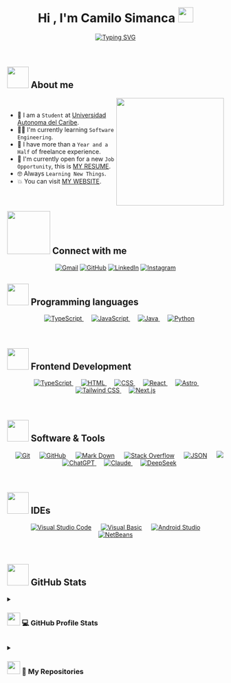 <h1 align="center">Hi , I'm Camilo Simanca <img src="https://media.giphy.com/media/hvRJCLFzcasrR4ia7z/giphy.gif" width="35"></h1>

<p align="center">
  <a href="https://git.io/typing-svg">
    <img src="https://readme-typing-svg.demolab.com?font=Fira+Code&pause=1000&center=true&vCenter=true&width=435&lines=Software+Engineering+Student;Front+End+Developer;Junior+Investigator" alt="Typing SVG" />
  </a>
</p>

<br>

## <picture><img src = "https://github.com/7oSkaaa/7oSkaaa/blob/main/Images/about_me.gif?raw=true" width = 50px></picture> About me

<picture> <img align="right" src="https://github.com/7oSkaaa/7oSkaaa/blob/main/Images/Right_Side.gif?raw=true" width = 250px></picture>

<br>

- :school: I am a `Student` at [Universidad Autonoma del Caribe](https://www.uac.edu.co/pregrado/ingenieria-de-sistemas).
- :student: I'm currently learning `Software Engineering`.
- :briefcase: I have more than a `Year and a Half` of freelance experience.
- :thinking: I'm currently open for a new `Job Opportunity`, this is [MY RESUME]().
- :nerd_face: Always `Learning New Things`.
- :boom: You can visit [MY WEBSITE](https://portfolio-three-self-75.vercel.app/).

<br>

## <picture> <img src="https://github.com/7oSkaaa/7oSkaaa/blob/main/Images/Connect-with-me.gif?raw=true" width="100px"> </picture> Connect with me
<p align="center">
	<a href="mailto:simancamca@gmail.com"><img img src="https://img.shields.io/badge/gmail-%23EA4335.svg?style=plastic&logo=gmail&logoColor=white" alt="Gmail"/></a>
	<a href="https://github.com/Simancam"><img src="https://img.shields.io/badge/github-%23181717.svg?style=plastic&logo=github&logoColor=white" alt="GitHub"/></a>
	<a href="https://www.linkedin.com"><img src="https://img.shields.io/badge/linkedin-%230A66C2.svg?style=plastic&logo=linkedin&logoColor=white" alt="LinkedIn"/></a>
	<a href="https://www.instagram.com/camilzsz//"><img src="https://img.shields.io/badge/instagram-%23E4405F.svg?style=plastic&logo=instagram&logoColor=white" alt="Instagram"/></a>
</p>

## <picture> <img src = "https://github.com/7oSkaaa/7oSkaaa/blob/main/Images/Programming_Languages.gif?raw=true" width = 50px> </picture> Programming languages

<p align="center"> 
  &emsp;
  <a href="https://www.typescriptlang.org/" target="_blank"> 
    <img alt="TypeScript" src="https://img.shields.io/badge/TypeScript%20-%23007ACC.svg?style=plastic&logo=typescript&logoColor=white">
  </a>
  &emsp;
  <a href="https://developer.mozilla.org/en-US/docs/Web/JavaScript" target="_blank"> 
     <img alt="JavaScript" src="https://img.shields.io/badge/JavaScript%20-%23F7DF1E.svg?style=plastic&logo=javascript&logoColor=black">
   </a>
  &emsp;
  <a href="https://www.java.com" target="_blank"> 
    <img alt="Java" src="https://img.shields.io/badge/Java-%23007396.svg?style=plastic&logo=java&logoColor=white">
  </a>
  &emsp;
   <a href="https://www.python.org" target="_blank">
    <img alt="Python" src="https://img.shields.io/badge/Python%20-%2314354C.svg?style=plastic&logo=python&logoColor=white">
  </a>
</p>

<br>

## <picture> <img src = "https://github.com/7oSkaaa/7oSkaaa/blob/main/Images/Front_End.gif?raw=true" width = 50px> </picture> Frontend Development

<p align="center"> 
  &emsp;
  <a href="https://www.typescriptlang.org/" target="_blank"> 
    <img alt="TypeScript" src="https://img.shields.io/badge/TypeScript%20-%23007ACC.svg?style=plastic&logo=typescript&logoColor=white">
  </a>
  &emsp; 
  <a href="https://www.w3.org/html/" target="_blank"> 
    <img alt="HTML" src="https://img.shields.io/badge/HTML5%20-%23E34F26.svg?style=plastic&logo=html5&logoColor=white">
  </a>   
  &emsp;
  <a href="https://www.w3schools.com/css/" target="_blank">
    <img alt="CSS" src="https://img.shields.io/badge/CSS%20-%231572B6.svg?style=plastic&logo=css3&logoColor=white">
  </a> 
  &emsp;
  <a href="https://react.dev/" target="_blank">
    <img alt="React" src="https://img.shields.io/badge/React-%2361DAFB.svg?style=plastic&logo=react&logoColor=black">
  </a>
  &emsp;
  <a href="https://astro.build/" target="_blank">
    <img alt="Astro" src="https://img.shields.io/badge/Astro-%23FF5D01.svg?style=plastic&logo=astro&logoColor=white">
  </a>
  &emsp;
  <a href="https://tailwindcss.com/" target="_blank">
    <img alt="Tailwind CSS" src="https://img.shields.io/badge/Tailwind%20CSS-%2338B2AC.svg?style=plastic&logo=tailwind-css&logoColor=white">
  </a>
  &emsp;
  <a href="https://nextjs.org/" target="_blank">
    <img alt="Next.js" src="https://img.shields.io/badge/Next.js%20-%23000000.svg?style=plastic&logo=next.js&logoColor=white">
  </a>
</p>

<br>

## <picture> <img src = "https://github.com/7oSkaaa/7oSkaaa/blob/main/Images/Software_Tools.gif?raw=true" width = 50px> </picture> Software & Tools
 
<p align="center">
  &emsp;
    <a href="#"><img alt="Git" src="https://img.shields.io/badge/Git%20-%23F05033.svg?style=plastic&logo=git&logoColor=white"></a>
  &emsp;
    <a href="#"><img alt="GitHub" src="https://img.shields.io/badge/github-%23181717.svg?style=plastic&logo=github&logoColor=white"></a>
  &emsp;
    <a href="#"><img alt="Mark Down" src="https://img.shields.io/badge/Markdown-000000?style=plastic&logo=markdown&logoColor=white"></a>
  &emsp;
    <a href="#"><img alt="Stack Overflow" src="https://img.shields.io/badge/-Stack%20Overflow-FE7A16?style=plastic&logo=stack-overflow&logoColor=white"></a>
  &emsp;
    <a href="#"><img alt="JSON" img src="https://img.shields.io/badge/json-%23000000.svg?style=plastic&logo=json&logoColor=white"></a>
  &emsp;
    <a href="#"><img src="https://img.shields.io/badge/mysql-%234479A1.svg?&style=plastic&logo=mysql&logoColor=white"/></a>
  &emsp;
    <a href="https://openai.com/chatgpt" target="_blank">
      <img alt="ChatGPT" src="https://img.shields.io/badge/ChatGPT-%2300A67E.svg?style=plastic&logo=openai&logoColor=white">
    </a>
  &emsp;
    <a href="https://claude.ai/" target="_blank">
      <img alt="Claude" src="https://img.shields.io/badge/Claude-%23FFB300.svg?style=plastic&logo=anthropic&logoColor=black">
    </a>
  &emsp;
    <a href="https://deepseek.com/" target="_blank">
      <img alt="DeepSeek" src="https://img.shields.io/badge/DeepSeek-%230062B1.svg?style=plastic&logo=deepseek&logoColor=white">
    </a>
</p>

<br>

## <picture> <img src = "https://github.com/7oSkaaa/7oSkaaa/blob/main/Images/IDEs.gif?raw=true" width = 50px> </picture> IDEs

<p align="center">
  &emsp;
    <a href="#"><img alt="Visual Studio Code" src="https://img.shields.io/badge/Visual%20Studio%20Code-0078d7.svg?style=plastic&logo=visual-studio-code&logoColor=white"></a>
  &emsp;
    <a href="#"><img alt="Visual Basic" src="https://img.shields.io/badge/Visual%20Basic-5C2D91.svg?style=plastic&logo=visual-basic&logoColor=white"></a>
  &emsp;
    <a href="#"><img alt="Android Studio" src="https://img.shields.io/badge/Android%20Studio-3DDC84.svg?style=plastic&logo=android-studio&logoColor=white"></a>
  &emsp;
    <a href="#"><img alt="NetBeans" src="https://img.shields.io/badge/NetBeans-1B6AC6.svg?style=plastic&logo=apache-netbeans-ide&logoColor=white"></a>
</p>

<br>

## <picture> <img src="https://github.com/7oSkaaa/7oSkaaa/blob/main/Images/Statistics.gif?raw=true" width="50px"> </picture> GitHub Stats

<details>
  <summary><h3> <picture> <img src="https://media.giphy.com/media/iY8CRBdQXODJSCERIr/giphy.gif" width="30px"> </picture> 💻 GitHub Profile Stats</h3></summary>
  <p align="center">
    <a href="https://github.com/anuraghazra/github-readme-stats">
      <img alt="Simancam's GitHub Stats" src="https://github-readme-stats.vercel.app/api?username=Simancam&show_icons=true&count_private=true&locale=en&theme=tokyonight&layout=compact" height="230px"/>
    </a>
    <img src="https://github-readme-stats.vercel.app/api/top-langs?username=Simancam&langs_count=10&show_icons=true&locale=en&theme=tokyonight" alt="Simancam" height="230px"/>
  </p>
</details>

<br>

<details>
  <summary><h3> <picture> <img src="https://media.giphy.com/media/W5eoZHPpUx9sapR0eu/giphy.gif" width="30px"> </picture> 📂 My Repositories</h3></summary>
  <div>
    <p align="center">
      <a href="https://github.com/Simancam/dostorecol">
        <img src="https://github-readme-stats.vercel.app/api/pin/?username=Simancam&repo=dostorecol&theme=tokyonight" alt="dostorecol"/>
      </a>
      <a href="https://github.com/Simancam/lilibeth-reales">
        <img src="https://github-readme-stats.vercel.app/api/pin/?username=Simancam&repo=lilibeth-reales&theme=tokyonight" alt="lilibeth-reales"/>
      </a>
      <a href="https://github.com/DaVenSena/final-apps-moviles">
        <img src="https://github-readme-stats.vercel.app/api/pin/?username=DaVenSena&repo=final-apps-moviles&theme=tokyonight" alt="final-apps-moviles"/>
      </a>
    </p>
  </div>
</details>
